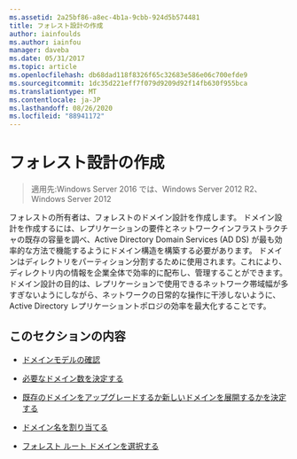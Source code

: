 ```yaml
---
ms.assetid: 2a25bf86-a8ec-4b1a-9cbb-924d5b574481
title: フォレスト設計の作成
author: iainfoulds
ms.author: iainfou
manager: daveba
ms.date: 05/31/2017
ms.topic: article
ms.openlocfilehash: db68dad118f8326f65c32683e586e06c700efde9
ms.sourcegitcommit: 1dc35d221eff7f079d9209d92f14fb630f955bca
ms.translationtype: MT
ms.contentlocale: ja-JP
ms.lasthandoff: 08/26/2020
ms.locfileid: "88941172"
---
```

# <a name="creating-a-domain-design"></a>フォレスト設計の作成

>適用先:Windows Server 2016 では、Windows Server 2012 R2、Windows Server 2012

フォレストの所有者は、フォレストのドメイン設計を作成します。 ドメイン設計を作成するには、レプリケーションの要件とネットワークインフラストラクチャの既存の容量を調べ、Active Directory Domain Services (AD DS) が最も効率的な方法で機能するようにドメイン構造を構築する必要があります。 ドメインはディレクトリをパーティション分割するために使用されます。これにより、ディレクトリ内の情報を企業全体で効率的に配布し、管理することができます。 ドメイン設計の目的は、レプリケーションで使用できるネットワーク帯域幅が多すぎないようにしながら、ネットワークの日常的な操作に干渉しないように、Active Directory レプリケーショントポロジの効率を最大化することです。

## <a name="in-this-section"></a>このセクションの内容

-   [ドメインモデルの確認](../../ad-ds/plan/Reviewing-the-Domain-Models.md)

-   [必要なドメイン数を決定する](../../ad-ds/plan/Determining-the-Number-of-Domains-Required.md)

-   [既存のドメインをアップグレードするか新しいドメインを展開するかを決定する](../../ad-ds/plan/Determining-Whether-to-Upgrade-Existing-Domains-or-Deploy-New-Domains.md)

-   [ドメイン名を割り当てる](../../ad-ds/plan/Assigning-Domain-Names.md)

-   [フォレスト ルート ドメインを選択する](../../ad-ds/plan/Selecting-the-Forest-Root-Domain.md)



